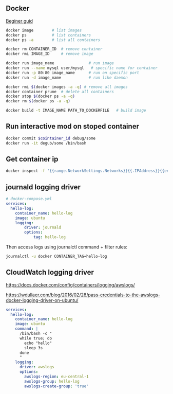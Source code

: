 ## Docker 

[Beginer guid](https://docker-curriculum.com/)

```bash
docker image        # list images
docker ps           # list containers
docker ps -a        # list all containers

docker rm CONTAINER_ID 	# remove container
docker rmi IMAGE_ID 	# remove image

docker run image_name               # run image
docker run --name mysql user/mysql   # specific name for container
docker run -p 80:80 image_name      # run on specific port 
docker run -d image_name            # run like daemon

docker rmi $(docker images -a -q) # remove all images
docker container prune 	# delete all containers
docker stop $(docker ps -a -q)
docker rm $(docker ps -a -q)

docker build -t IMAGE_NAME PATH_TO_DOCKERFILE 	# build image
```


## Run interactive mod on stoped container
```bash
docker commit $cointainer_id debug/some
docker run -it degub/some /bin/bash
```

## Get container ip
```bash
docker inspect -f '{{range.NetworkSettings.Networks}}{{.IPAddress}}{{end}}' <container-id>
```


## journald logging driver

```yaml
# docker-compose.yml
services:
  hello-log:
    container_name: hello-log
    image: ubuntu
    logging:
        driver: journald
        options:
            tag: hello-log

```

Then access logs using journalctl command + filter rules: 

```bash
journalctl -u docker CONTAINER_TAG=hello-log
```

## CloudWatch logging driver
https://docs.docker.com/config/containers/logging/awslogs/

https://wdullaer.com/blog/2016/02/28/pass-credentials-to-the-awslogs-docker-logging-driver-on-ubuntu/

```yaml
services:
  hello-log:
    container_name: hello-log
    image: ubuntu
    command: |
      /bin/bash -c "
      while true; do
        echo "hello"
        sleep 3s
      done
      "
    logging:
      driver: awslogs
      options:
        awslogs-region: eu-central-1
        awslogs-group: hello-log
        awslogs-create-group: 'true'
```
